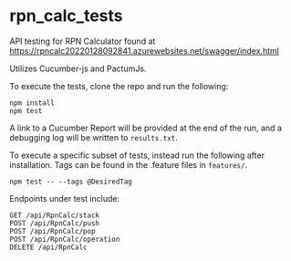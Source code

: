 # rpn_calc_tests
API testing for RPN Calculator found at https://rpncalc20220128092841.azurewebsites.net/swagger/index.html

Utilizes Cucumber-js and PactumJs.

To execute the tests, clone the repo and run the following:
```
npm install
npm test
```
A link to a Cucumber Report will be provided at the end of the run, and a debugging log will be written to `results.txt`.

To execute a specific subset of tests, instead run the following after installation. Tags can be found in the .feature files in `features/`.
```
npm test -- --tags @DesiredTag
```

Endpoints under test include:
```
GET ​/api​/RpnCalc​/stack
POST ​/api​/RpnCalc​/push
POST ​/api​/RpnCalc​/pop
POST ​/api​/RpnCalc​/operation
DELETE ​/api​/RpnCalc
```
